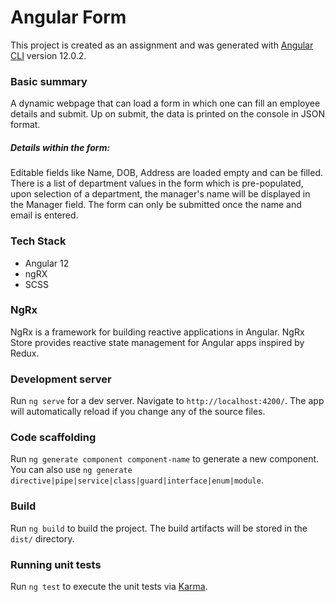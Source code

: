# Angular Form

This project is created as an assignment and was generated with [Angular CLI](https://github.com/angular/angular-cli) version 12.0.2.

### Basic summary

A dynamic webpage that can load a form in which one can fill an employee details and submit. 
Up on submit, the data is printed on the console in JSON format. 

##### Details within the form:

Editable fields like Name, DOB, Address are loaded empty and can be filled. 
There is a list of department values in the form which is pre-populated, upon selection of a department, the manager's name will be displayed in the Manager field.
The form can only be submitted once the name and email is entered.

### Tech Stack

* Angular 12 
* ngRX
* SCSS

### NgRx

NgRx is a framework for building reactive applications in Angular. NgRx Store provides reactive state management for Angular apps inspired by Redux.


### Development server

Run `ng serve` for a dev server. Navigate to `http://localhost:4200/`. The app will automatically reload if you change any of the source files.

### Code scaffolding

Run `ng generate component component-name` to generate a new component. You can also use `ng generate directive|pipe|service|class|guard|interface|enum|module`.

### Build

Run `ng build` to build the project. The build artifacts will be stored in the `dist/` directory.

### Running unit tests

Run `ng test` to execute the unit tests via [Karma](https://karma-runner.github.io).
